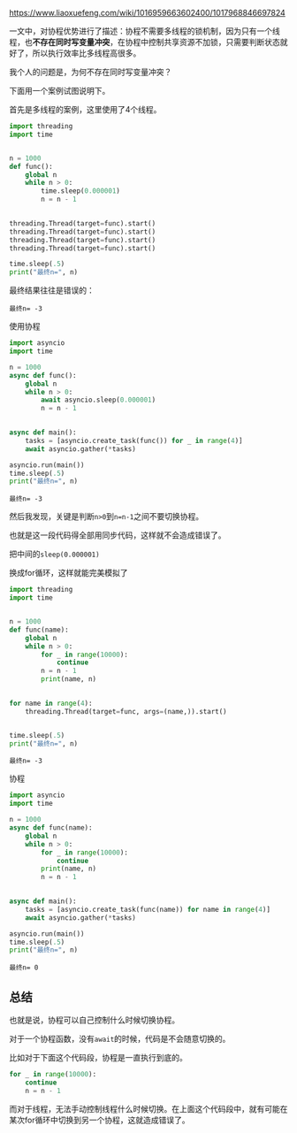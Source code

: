 https://www.liaoxuefeng.com/wiki/1016959663602400/1017968846697824

一文中，对协程优势进行了描述：协程不需要多线程的锁机制，因为只有一个线程，也**不存在同时写变量冲突**，在协程中控制共享资源不加锁，只需要判断状态就好了，所以执行效率比多线程高很多。

我个人的问题是，为何不存在同时写变量冲突？

下面用一个案例试图说明下。

首先是多线程的案例，这里使用了4个线程。

```python
import threading
import time


n = 1000
def func():
    global n
    while n > 0:
        time.sleep(0.000001)
        n = n - 1
        

threading.Thread(target=func).start()
threading.Thread(target=func).start()
threading.Thread(target=func).start()
threading.Thread(target=func).start()

time.sleep(.5)
print("最终n=", n)
```

最终结果往往是错误的：

```
最终n= -3
```



使用协程

```python
import asyncio
import time

n = 1000
async def func():
    global n
    while n > 0:
        await asyncio.sleep(0.000001)
        n = n - 1
        

async def main():
    tasks = [asyncio.create_task(func()) for _ in range(4)]
    await asyncio.gather(*tasks)

asyncio.run(main())
time.sleep(.5)
print("最终n=", n)
```

```
最终n= -3
```

然后我发现，关键是判断`n>0`到`n=n-1`之间不要切换协程。

也就是这一段代码得全部用同步代码，这样就不会造成错误了。

把中间的`sleep(0.000001)`

换成for循环，这样就能完美模拟了

```python
import threading
import time


n = 1000
def func(name):
    global n
    while n > 0:
        for _ in range(10000):
            continue
        n = n - 1
        print(name, n)
        

for name in range(4):
    threading.Thread(target=func, args=(name,)).start()


time.sleep(.5)
print("最终n=", n)
```

```
最终n= -3
```



协程

```python
import asyncio
import time

n = 1000
async def func(name):
    global n
    while n > 0:
        for _ in range(10000):
            continue
        print(name, n)
        n = n - 1
        

async def main():
    tasks = [asyncio.create_task(func(name)) for name in range(4)]
    await asyncio.gather(*tasks)

asyncio.run(main())
time.sleep(.5)
print("最终n=", n)
```

```
最终n= 0
```

## 总结

也就是说，协程可以自己控制什么时候切换协程。

对于一个协程函数，没有`await`的时候，代码是不会随意切换的。

比如对于下面这个代码段，协程是一直执行到底的。

```python
for _ in range(10000):
    continue
    n = n - 1
```

而对于线程，无法手动控制线程什么时候切换。在上面这个代码段中，就有可能在某次for循环中切换到另一个协程，这就造成错误了。




